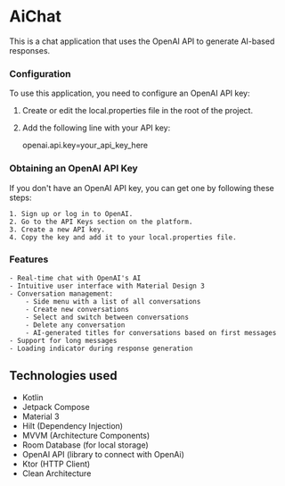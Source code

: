 # AiChat
This is a chat application that uses the OpenAI API to generate AI-based responses.

### Configuration
To use this application, you need to configure an OpenAI API key:

1. Create or edit the local.properties file in the root of the project.
2. Add the following line with your API key:


    openai.api.key=your_api_key_here


### Obtaining an OpenAI API Key
If you don't have an OpenAI API key, you can get one by following these steps:

    1. Sign up or log in to OpenAI.
    2. Go to the API Keys section on the platform.
    3. Create a new API key.
    4. Copy the key and add it to your local.properties file.

### Features
    - Real-time chat with OpenAI's AI
    - Intuitive user interface with Material Design 3
    - Conversation management:
        - Side menu with a list of all conversations
        - Create new conversations
        - Select and switch between conversations
        - Delete any conversation
        - AI-generated titles for conversations based on first messages
    - Support for long messages
    - Loading indicator during response generation

## Technologies used
- Kotlin
- Jetpack Compose
- Material 3
- Hilt (Dependency Injection)
- MVVM (Architecture Components)
- Room Database (for local storage)
- OpenAI API (library to connect with OpenAi)
- Ktor (HTTP Client)
- Clean Architecture

